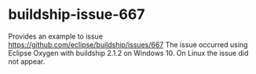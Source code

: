 # buildship-issue-667
Provides an example to issue https://github.com/eclipse/buildship/issues/667
The issue occurred using Eclipse Oxygen with buildship 2.1.2 on Windows 10.
On Linux the issue did not appear.


